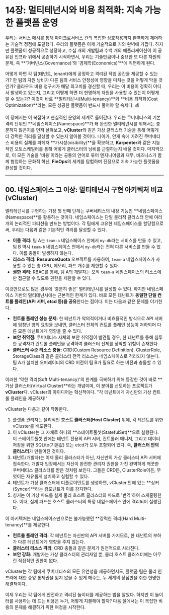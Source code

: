 # 14장: 멀티테넌시와 비용 최적화: 지속 가능한 플랫폼 운영

우리는 서비스 메시를 통해 마이크로서비스 간의 복잡한 상호작용까지 완벽하게 제어하는 기술적 정점에 도달했다. 우리의 플랫폼은 이제 기술적으로 거의 완벽에 가깝다. 하지만 플랫폼이 성공적으로 성장하고, 수십 개의 개발팀과 수백 개의 애플리케이션이 이 공유된 인프라 위에서 공존하기 시작하면서, 우리는 기술만큼이나 중요한 또 다른 차원의 문제, 즉 **'거버넌스(Governance)'와 '경제학(Economics)'**에 직면하게 된다. 

어떻게 하면 각 팀(테넌트, tenant)에게 공정하고 격리된 작업 공간을 제공할 수 있는가? 한 팀의 자원 낭비가 다른 팀의 서비스 안정성에 영향을 미치는 것을 어떻게 막을 것인가? 클라우드 비용 청구서가 매달 최고치를 경신할 때, 우리는 이 비용이 정확히 어디서 발생하고 있는지, 그리고 어떻게 하면 더 현명하게 자원을 사용할 수 있는지 어떻게 알 수 있는가? 이것이 바로 **멀티테넌시(Multi-tenancy)**와 **비용 최적화(Cost Optimization)**라는, 모든 성공한 플랫폼이 반드시 풀어야 할 숙제다. 💰

이 장에서는 이 복잡하고 현실적인 운영의 세계로 들어간다. 우리는 쿠버네티스의 기본 격리 단위인 **네임스페이스(Namespace)**가 왜 완전한 멀티테넌시를 위해서는 충분하지 않은지를 먼저 살펴보고, **vCluster**와 같은 가상 클러스터 기술을 통해 어떻게 더 강력한 격리를 달성할 수 있는지 알아볼 것이다. 나아가, 안개 속에 가려진 쿠버네티스 비용의 실체를 파헤쳐 **가시성(visibility)**을 확보하고, **Karpenter**와 같은 지능적인 오토스케일러를 통해 어떻게 클러스터의 낭비를 근절하는지 배울 것이다. 마지막으로, 이 모든 기술을 '비용'이라는 공통의 언어로 묶어 엔지니어링과 재무, 비즈니스가 함께 협업하는 문화적 혁신, **FinOps**의 세계를 탐험하며 진정으로 지속 가능한 플랫폼을 완성할 것이다.

---

## 00. 네임스페이스 그 이상: 멀티테넌시 구현 아키텍처 비교 (vCluster)

멀티테넌시를 구현하는 가장 첫 번째 단계는 쿠버네티스의 내장 기능인 **네임스페이스(Namespace)**를 활용하는 것이다. 네임스페이스는 단일 물리적 클러스터 안에 여러 개의 논리적인 파티션을 만드는 방법이다. 각 팀에게 고유한 네임스페이스를 할당함으로써, 우리는 다음과 같은 기본적인 격리를 달성할 수 있다.

* **이름 격리:** 팀 A는 `team-a` 네임스페이스 안에서 `my-db`라는 서비스를 만들 수 있고, 팀 B 역시 `team-b` 네임스페이스 안에서 `my-db`라는 전혀 다른 서비스를 만들 수 있다. 이름 충돌이 발생하지 않는다.
* **리소스 격리:** **ResourceQuota** 오브젝트를 사용하여, `team-a` 네임스페이스가 사용할 수 있는 총 CPU, 메모리, 파드 개수를 제한할 수 있다.
* **권한 격리:** RBAC를 통해, 팀 A의 개발자는 오직 `team-a` 네임스페이스의 리소스에만 접근할 수 있도록 권한을 제한할 수 있다.

이것만으로도 많은 경우에 '충분히 좋은' 멀티테넌시를 달성할 수 있다. 하지만 네임스페이스 기반의 멀티테넌시에는 근본적인 한계가 있다. 바로 모든 테넌트가 **동일한 단일 컨트롤 플레인(API 서버, etcd 등)을 공유**한다는 점이다. 이는 다음과 같은 문제를 야기한다.

* **컨트롤 플레인 성능 문제:** 한 테넌트가 악의적이거나 비효율적인 방식으로 API 서버에 엄청난 양의 요청을 보내면, 클러스터 전체의 컨트롤 플레인 성능이 저하되어 다른 모든 테넌트에게 영향을 줄 수 있다.
* **보안 취약점:** 쿠버네티스 자체의 보안 취약점이 발견될 경우, 한 테넌트를 통해 침투한 공격자가 컨트롤 플레인을 공격하여 클러스터 전체를 장악할 위험이 존재한다.
* **클러스터 수준 리소스 충돌:** CRD(Custom Resource Definition), ClusterRole, StorageClass와 같은 클러스터 전역 리소스는 네임스페이스로 격리되지 않는다. 팀 A가 설치한 오퍼레이터의 CRD 버전이 팀 B가 필요로 하는 버전과 충돌할 수 있다.

이러한 '약한 격리(Soft Multi-tenancy)'의 한계를 극복하기 위해 등장한 것이 바로 **가상 클러스터(Virtual Cluster)**라는 개념이며, 이 분야를 선도하는 프로젝트가 **vCluster**다. vCluster의 아이디어는 혁신적이다. "각 테넌트에게 자신만의 가상 컨트롤 플레인을 제공하자!"

vCluster는 다음과 같이 작동한다.
1.  플랫폼 관리자는 물리적인 **호스트 클러스터(Host Cluster)** 위에, 각 테넌트를 위한 vCluster를 배포한다.
2.  이 vCluster는 그 자체로 하나의 **스테이트풀셋(StatefulSet)**으로 실행된다. 이 스테이트풀셋 안에는 테넌트 전용의 API 서버, 컨트롤러 매니저, 그리고 데이터 저장을 위한 SQLite(기본값) 또는 etcd가 모두 포함되어 있다. 즉, **클러스터 안의 클러스터**가 만들어진 것이다.
3.  테넌트(개발자)는 이제 물리 클러스터가 아닌, 자신만의 가상 클러스터 API 서버에 접속한다. 개발자 입장에서는 자신이 완전한 관리자 권한을 가진 완벽하게 깨끗한 쿠버네티스 클러스터를 받은 것처럼 보인다. 그들은 CRD든, ClusterRole이든, 무엇이든 자유롭게 설치하고 실험할 수 있다.
4.  테넌트가 가상 클러스터에 디플로이먼트를 생성하면, vCluster 안에 있는 **싱커(Syncer)**라는 컴포넌트가 이를 감지한다.
5.  싱커는 이 가상 파드를 실제 물리 호스트 클러스터의 파드로 '번역'하여 스케줄링한다. 이때, 실제 파드는 호스트 클러스터의 특정 네임스페이스 안에 격리되어 실행된다.



이 아키텍처는 네임스페이스만으로는 불가능했던 **강력한 격리(Hard Multi-tenancy)**를 제공한다.
* **컨트롤 플레인 격리:** 각 테넌트는 자신만의 API 서버를 가지므로, 한 테넌트의 부하가 다른 테넌트에게 영향을 주지 않는다.
* **클러스터 리소스 격리:** CRD 충돌과 같은 문제가 원천적으로 사라진다.
* **보안 강화:** 개발자는 가상 클러스터의 관리자일 뿐, 물리 호스트 클러스터에는 아무런 직접적인 권한이 없다.

vCluster는 각 팀에게 쿠버네티스의 모든 유연성을 제공하면서도, 플랫폼 팀은 물리 인프라에 대한 중앙 통제권을 잃지 않을 수 있게 해주는, 두 세계의 장점만을 취한 현명한 해결책이다.

이제 우리는 각 팀에게 안전하고 격리된 놀이터를 제공하는 법을 알았다. 하지만 이 놀이터를 사용하는 데 드는 비용은 누가, 어떻게 지불해야 할까? 다음 절에서는 이 복잡한 비용의 문제를 해결하기 위한 여정을 시작한다.